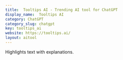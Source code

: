 ```yaml
---
title:  Tooltips AI - Trending AI tool for ChatGPT
display_name:  Tooltips AI
category: ChatGPT
category_slug: chatgpt
key: tooltips_ai
website: https://tooltips.ai/
layout: aitool
---
```


Highlights text with explanations.
